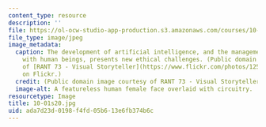 ```yaml
---
content_type: resource
description: ''
file: https://ol-ocw-studio-app-production.s3.amazonaws.com/courses/10-01-ethics-for-engineers-spring-2020/ada7d23d0198f4fd05b613e6fb374b6c_10-01s20.jpg
file_type: image/jpeg
image_metadata:
  caption: The development of artificial intelligence, and the management of its relationship
    with human beings, presents new ethical challenges. (Public domain image courtesy
    of [RANT 73 - Visual Storyteller](https://www.flickr.com/photos/125321218@N07/37621357340)
    on Flickr.)
  credit: (Public domain image courtesy of RANT 73 - Visual Storyteller on Flickr.)
  image-alt: A featureless human female face overlaid with circuitry.
resourcetype: Image
title: 10-01s20.jpg
uid: ada7d23d-0198-f4fd-05b6-13e6fb374b6c
---
```

